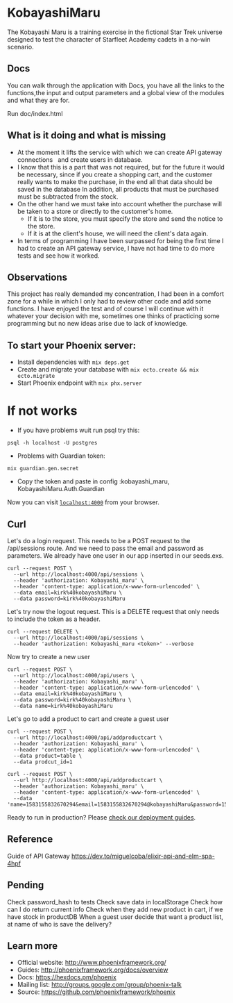 # KobayashiMaru
The Kobayashi Maru is a training exercise in the fictional Star Trek universe designed to test the character of Starfleet Academy cadets in a no-win scenario.

## Docs
You can walk through the application with Docs, you have all the links to the functions,the input and output parameters and a global view of the modules and what they are for.

Run doc/index.html

## What is it doing and what is missing
  - At the moment it lifts the service with which we can create API gateway connections
  and create users in database.
  - I know that this is a part that was not required, but for the future it would be necessary, since if you create a shopping cart, and the customer really wants to make the purchase, in the end all that data should be saved in the database In addition, all products that must be purchased must be subtracted from the stock.
  - On the other hand we must take into account whether the purchase will be taken to a store or directly to the customer's home.
    - If it is to the store, you must specify the store and send the notice to the store.
    - If it is at the client's house, we will need the client's data again.
  - In terms of programming I have been surpassed for being the first time I had to create an API gateway service, I have not had time to do more tests and see how it worked.

## Observations
This project has really demanded my concentration, I had been in a comfort zone for a while in which I only had to review other code and add some functions. I have enjoyed the test and of course I will continue with it whatever your decision with me, sometimes one thinks of practicing some programming but no new ideas arise due to lack of knowledge.

## To start your Phoenix server:

  * Install dependencies with `mix deps.get`
  * Create and migrate your database with `mix ecto.create && mix ecto.migrate`
  * Start Phoenix endpoint with `mix phx.server`

# If not works
* If you have problems wuit run psql try this:
```
psql -h localhost -U postgres
```

* Problems with Guardian token:
```
mix guardian.gen.secret
```
- Copy the token and paste in config :kobayashi_maru, KobayashiMaru.Auth.Guardian

Now you can visit [`localhost:4000`](http://localhost:4000) from your browser.


## Curl
Let's do a login request. This needs to be a POST request to the /api/sessions route. And we need to pass the email and password as parameters. We already have one user in our app inserted in our seeds.exs.
```
curl --request POST \
  --url http://localhost:4000/api/sessions \
  --header 'authorization: Kobayashi_maru' \
  --header 'content-type: application/x-www-form-urlencoded' \
  --data email=kirk%40kobayashiMaru \
  --data password=kirk%40kobayashiMaru
```
Let's try now the logout request. This is a DELETE request that only needs to include the token as a header.
```
curl --request DELETE \
  --url http://localhost:4000/api/sessions \
  --header 'authorization: Kobayashi_maru <token>' --verbose
```
Now try to create a new user
```
curl --request POST \
  --url http://localhost:4000/api/users \
  --header 'authorization: Kobayashi_maru' \
  --header 'content-type: application/x-www-form-urlencoded' \
  --data email=kirk%40kobayashiMaru \
  --data password=kirk%40kobayashiMaru \
  --data name=kirk%40kobayashiMaru
```
Let's go to add a product to cart and create a guest user
```
curl --request POST \
  --url http://localhost:4000/api/addproductcart \
  --header 'authorization: Kobayashi_maru' \ 
  --header 'content-type: application/x-www-form-urlencoded' \
  --data product=table \
  --data prodcut_id=1 
```
```
curl --request POST \
  --url http://localhost:4000/api/addproductcart \
  --header 'authorization: Kobayashi_maru' \ 
  --header 'content-type: application/x-www-form-urlencoded' \
  --data 'name=1583155832670294&email=1583155832670294@kobayashiMaru&password=1583155832670294%40kobayashiMaru&product=table2&prodcut_id=12'
```

Ready to run in production? Please [check our deployment guides](http://www.phoenixframework.org/docs/deployment).

## Reference
Guide of API Gateway https://dev.to/miguelcoba/elixir-api-and-elm-spa-4hpf

## Pending
Check password_hash to tests
Check save data in localStorage
Check how can I do return current info
Check when they add new product in cart, if we have stock in productDB
When a guest user decide that want a product list, at name of who is save the delivery?

## Learn more

  * Official website: http://www.phoenixframework.org/
  * Guides: http://phoenixframework.org/docs/overview
  * Docs: https://hexdocs.pm/phoenix
  * Mailing list: http://groups.google.com/group/phoenix-talk
  * Source: https://github.com/phoenixframework/phoenix

